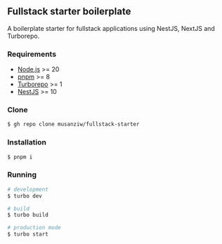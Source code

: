 ## Fullstack starter boilerplate

A boilerplate starter for fullstack applications using NestJS, NextJS and Turborepo.

### Requirements

- [Node.js](https://nodejs.org/en/download/) >= 20
- [pnpm](https://pnpm.js.org/en/installation) >= 8
- [Turborepo](https://turbo.build/repo/docs/installing) >= 1
- [NestJS](https://docs.nestjs.com/#installation) >= 10

### Clone 
```bash
$ gh repo clone musanziw/fullstack-starter
```

### Installation

```bash
$ pnpm i
```

### Running

```bash
# development
$ turbo dev

# build
$ turbo build

# production mode
$ turbo start
```

